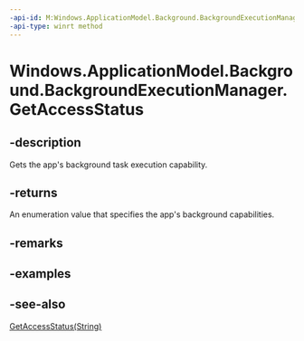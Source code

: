----api-id: M:Windows.ApplicationModel.Background.BackgroundExecutionManager.GetAccessStatus
-api-type: winrt method
---<!-- Method syntaxpublic Windows.ApplicationModel.Background.BackgroundAccessStatus GetAccessStatus()--># Windows.ApplicationModel.Background.BackgroundExecutionManager.GetAccessStatus## -descriptionGets the app's background task execution capability.## -returnsAn enumeration value that specifies the app's background capabilities.## -remarks## -examples## -see-also[GetAccessStatus(String)](backgroundexecutionmanager_getaccessstatus_1593270288.md)
